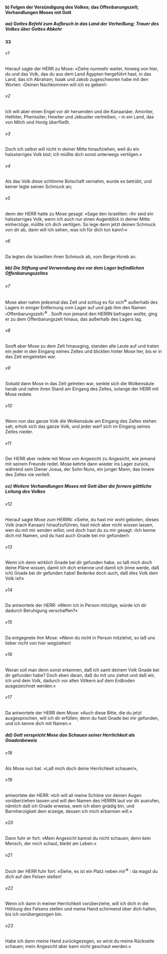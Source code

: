 #### b) Folgen der Versündigung des Volkes; das Offenbarungszelt; Verhandlungen Moses mit Gott

##### aa) Gottes Befehl zum Aufbruch in das Land der Verheißung; Trauer des Volkes über Gottes Abkehr

__33__

###### v1
Hierauf sagte der HERR zu Mose: »Ziehe nunmehr weiter, hinweg von hier, du und das Volk, das du aus dem Land Ägypten hergeführt hast, in das Land, das ich Abraham, Isaak und Jakob zugeschworen habe mit den Worten: ›Deinen Nachkommen will ich es geben!‹

###### v2
Ich will aber einen Engel vor dir hersenden und die Kanaanäer, Amoriter, Hethiter, Pherissiter, Hewiter und Jebusiter vertreiben, – in ein Land, das von Milch und Honig überfließt.

###### v3
Doch ich selbst will nicht in deiner Mitte hinaufziehen, weil du ein halsstarriges Volk bist; ich müßte dich sonst unterwegs vertilgen.«

###### v4
Als das Volk diese schlimme Botschaft vernahm, wurde es betrübt, und keiner legte seinen Schmuck an;

###### v5
denn der HERR hatte zu Mose gesagt: »Sage den Israeliten: ›Ihr seid ein halsstarriges Volk; wenn ich auch nur einen Augenblick in deiner Mitte einherzöge, müßte ich dich vertilgen. So lege denn jetzt deinen Schmuck von dir ab, dann will ich sehen, was ich für dich tun kann!‹«

###### v6
Da legten die Israeliten ihren Schmuck ab, vom Berge Horeb an.

##### bb) Die Stiftung und Verwendung des vor dem Lager befindlichen Offenbarungszeltes


###### v7
Mose aber nahm jedesmal das Zelt und schlug es für sich<sup title="oder: für ihn, d.h. für den HERRN?">&#x2732;</sup>
 außerhalb des Lagers in einiger Entfernung vom Lager auf und gab ihm den Namen ›Offenbarungszelt‹<sup title="oder: Zelt der Zusammenkunft">&#x2732;</sup>
. Sooft nun jemand den HERRN befragen wollte, ging er zu dem Offenbarungszelt hinaus, das außerhalb des Lagers lag.

###### v8
Sooft aber Mose zu dem Zelt hinausging, standen alle Leute auf und traten ein jeder in den Eingang seines Zeltes und blickten hinter Mose her, bis er in das Zelt eingetreten war.

###### v9
Sobald dann Mose in das Zelt getreten war, senkte sich die Wolkensäule herab und nahm ihren Stand am Eingang des Zeltes, solange der HERR mit Mose redete.

###### v10
Wenn nun das ganze Volk die Wolkensäule am Eingang des Zeltes stehen sah, erhob sich das ganze Volk, und jeder warf sich im Eingang seines Zeltes nieder.

###### v11
Der HERR aber redete mit Mose von Angesicht zu Angesicht, wie jemand mit seinem Freunde redet. Mose kehrte dann wieder ins Lager zurück, während sein Diener Josua, der Sohn Nuns, ein junger Mann, das Innere des Zeltes nie verließ.

##### cc) Weitere Verhandlungen Moses mit Gott über die fernere göttliche Leitung des Volkes


###### v12
Hierauf sagte Mose zum HERRN: »Siehe, du hast mir wohl geboten, dieses Volk (nach Kanaan) hinaufzuführen, hast mich aber nicht wissen lassen, wen du mit mir senden willst; und doch hast du zu mir gesagt: ›Ich kenne dich mit Namen, und du hast auch Gnade bei mir gefunden!‹

###### v13
Wenn ich denn wirklich Gnade bei dir gefunden habe, so laß mich doch deine Pläne wissen, damit ich dich erkenne und damit ich (inne werde, daß ich) Gnade bei dir gefunden habe! Bedenke doch auch, daß dies Volk dein Volk ist!«

###### v14
Da antwortete der HERR: »Wenn ich in Person mitzöge, würde ich dir dadurch Beruhigung verschaffen?«

###### v15
Da entgegnete ihm Mose: »Wenn du nicht in Person mitziehst, so laß uns lieber nicht von hier wegziehen!

###### v16
Woran soll man denn sonst erkennen, daß ich samt deinem Volk Gnade bei dir gefunden habe? Doch eben daran, daß du mit uns ziehst und daß wir, ich und dein Volk, dadurch vor allen Völkern auf dem Erdboden ausgezeichnet werden.«

###### v17
Da antwortete der HERR dem Mose: »Auch diese Bitte, die du jetzt ausgesprochen, will ich dir erfüllen; denn du hast Gnade bei mir gefunden, und ich kenne dich mit Namen.«

##### dd) Gott verspricht Mose das Schauen seiner Herrlichkeit als Gnadenbeweis


###### v18
Als Mose nun bat: »Laß mich doch deine Herrlichkeit schauen!«,

###### v19
antwortete der HERR: »Ich will all meine Schöne vor deinen Augen vorüberziehen lassen und will den Namen des HERRN laut vor dir ausrufen, nämlich daß ich Gnade erweise, wem ich eben gnädig bin, und Barmherzigkeit dem erzeige, dessen ich mich erbarmen will.«

###### v20
Dann fuhr er fort: »Mein Angesicht kannst du nicht schauen; denn kein Mensch, der mich schaut, bleibt am Leben.«

###### v21
Doch der HERR fuhr fort: »Siehe, es ist ein Platz neben mir<sup title="oder: eine Stätte bei mir">&#x2732;</sup>
: da magst du dich auf den Felsen stellen!

###### v22
Wenn ich dann in meiner Herrlichkeit vorüberziehe, will ich dich in die Höhlung des Felsens stellen und meine Hand schirmend über dich halten, bis ich vorübergezogen bin.

###### v23
Habe ich dann meine Hand zurückgezogen, so wirst du meine Rückseite schauen; mein Angesicht aber kann nicht geschaut werden.«